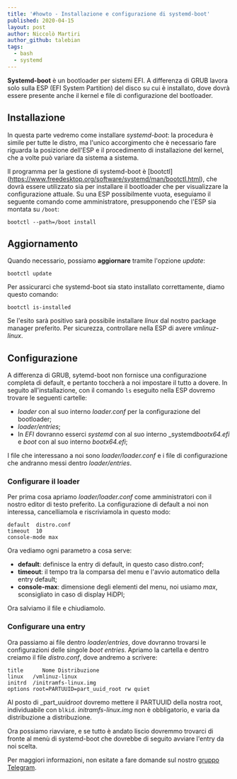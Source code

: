 ```yaml
---
title: '#howto - Installazione e configurazione di systemd-boot'
published: 2020-04-15
layout: post
author: Niccolò Martiri
author_github: talebian
tags:
  - bash  
  - systemd
---
```

<p><strong>Systemd-boot</strong> è un bootloader per sistemi EFI. A differenza di GRUB lavora solo sulla ESP (EFI System Partition) del disco su cui è installato, dove dovrà essere presente anche il kernel e file di configurazione del bootloader.</p>
<h2 id="installazione">Installazione</h2>
<p>In questa parte vedremo come installare <em>systemd-boot</em>: la procedura è simile per tutte le distro, ma l&#39;unico accorgimento che è necessario fare riguarda la posizione dell&#39;ESP e il procedimento di installazione del kernel, che a volte può variare da sistema a sistema.</p>
<p>Il programma per la gestione di systemd-boot è [bootctl] (<a href="https://www.freedesktop.org/software/systemd/man/bootctl.html">https://www.freedesktop.org/software/systemd/man/bootctl.html</a>), che dovrà essere utilizzato sia per installare il bootloader che per visualizzare la configurazione attuale.
Su una ESP possibilmente vuota, eseguiamo il seguente comando come amministratore, presupponendo che l&#39;ESP sia montata su <code>/boot</code>:</p>
<pre><code class="lang-bash"><span class="hljs-keyword">bootctl </span>--path=/<span class="hljs-keyword">boot </span>install
</code></pre>
<h2 id="aggiornamento">Aggiornamento</h2>
<p>Quando necessario, possiamo <strong>aggiornare</strong> tramite l&#39;opzione <em>update</em>:</p>
<pre><code class="lang-bash"><span class="hljs-keyword">bootctl </span>update
</code></pre>
<p>Per assicurarci che systemd-boot sia stato installato correttamente, diamo questo comando:</p>
<pre><code class="lang-bash">bootctl <span class="hljs-keyword">is</span>-installed
</code></pre>
<p>Se l&#39;esito sarà positivo sarà possibile installare <em>linux</em> dal nostro package manager preferito. Per sicurezza, controllare nella ESP di avere <em>vmlinuz-linux</em>.</p>
<h2 id="configurazione">Configurazione</h2>
<p>A differenza di GRUB, sytemd-boot non fornisce una configurazione completa di default, e pertanto toccherà a noi impostare il tutto a dovere.
In seguito all&#39;installazione, con il comando <code>ls</code> eseguito nella ESP dovremo trovare le seguenti cartelle:</p>
<ul>
<li><em>loader</em> con al suo interno <em>loader.conf</em> per la configurazione del bootloader;</li>
<li><em>loader/entries</em>;</li>
<li>In <em>EFI</em> dovranno esserci <em>systemd</em> con al suo interno _systemd<em>bootx64.efi</em> e <em>boot</em> con al suo interno <em>bootx64.efi</em>;</li>
</ul>
<p>I file che interessano a noi sono <em>loader/loader.conf</em> e i file di configurazione che andranno messi dentro <em>loader/entries</em>.</p>
<h3 id="configurare-il-loader">Configurare il loader</h3>
<p>Per prima cosa apriamo <em>loader/loader.conf</em> come amministratori con il nostro editor di testo preferito.
La configurazione di default a noi non interessa, cancelliamola e riscriviamola in questo modo:</p>
<pre><code class="lang-bash">default  distro.<span class="hljs-keyword">conf</span>
timeout  <span class="hljs-number">10</span>
console-<span class="hljs-keyword">mode</span> <span class="hljs-built_in">max</span>
</code></pre>
<p>Ora vediamo ogni parametro a cosa serve:</p>
<ul>
<li><strong>default</strong>: definisce la entry di default, in questo caso distro.conf;</li>
<li><strong>timeout</strong>: il tempo tra la comparsa del menu e l&#39;avvio automatico della entry default;</li>
<li><strong>console-max</strong>: dimensione degli elementi del menu, noi usiamo <em>max</em>, sconsigliato in caso di display HiDPI;</li>
</ul>
<p>Ora salviamo il file e chiudiamolo.</p>
<h3 id="configurare-una-entry">Configurare una entry</h3>
<p>Ora passiamo ai file dentro <em>loader/entries</em>, dove dovranno trovarsi le configurazioni delle singole <em>boot entries</em>. Apriamo la cartella e dentro creiamo il file <em>distro.conf</em>, dove andremo a scrivere:</p>
<pre><code class="lang-bash">title      Nome Distribuzione
linux   /vmlinuz-linux
initrd  /initramfs-linux<span class="hljs-selector-class">.img</span>
options root=PARTUUID=part_uuid_root rw quiet
</code></pre>
<p>Al posto di _part_uuid<em>root</em> dovremo mettere il PARTUUID della nostra root, individuabile con <code>blkid</code>. <em>initramfs-linux.img</em> non è obbligatorio, e varia da distribuzione a distribuzione.</p>
<p>Ora possiamo riavviare, e se tutto è andato liscio dovremmo trovarci di fronte al menù di systemd-boot che dovrebbe di seguito avviare l&#39;entry da noi scelta.</p>
<p>Per maggiori informazioni, non esitate a fare domande sul nostro <a href="https://t.me/linuxpeople">gruppo Telegram</a>.</p>
